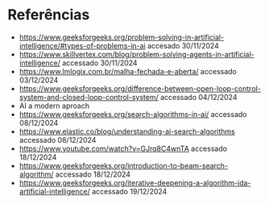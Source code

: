 # Referências

- https://www.geeksforgeeks.org/problem-solving-in-artificial-intelligence/#types-of-problems-in-ai accesado 30/11/2024
- https://www.skillvertex.com/blog/problem-solving-agents-in-artificial-intelligence/ accessado 30/11/2024
- https://www.lmlogix.com.br/malha-fechada-e-aberta/ accessado 03/12/2024
- https://www.geeksforgeeks.org/difference-between-open-loop-control-system-and-closed-loop-control-system/ accessado 04/12/2024
- AI a modern aproach
- https://www.geeksforgeeks.org/search-algorithms-in-ai/ accessado 08/12/2024
- https://www.elastic.co/blog/understanding-ai-search-algorithms accessado 08/12/2024
- https://www.youtube.com/watch?v=GJrq8C4wnTA accessado 18/12/2024
- https://www.geeksforgeeks.org/introduction-to-beam-search-algorithm/ accessado 18/12/2024
- https://www.geeksforgeeks.org/iterative-deepening-a-algorithm-ida-artificial-intelligence/ accessado 19/12/2024